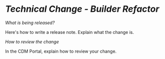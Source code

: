 # *Technical Change - Builder Refactor*

_What is being released?_

Here's how to write a release note.  Explain what the change is.

_How to review the change_

In the CDM Portal, explain how to review your change.
